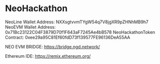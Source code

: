 # NeoHackathon

NeoLine Wallet Address: NXXsgtvvmTYgW54q7V8jgXR9pZHNhMB9h7
NeoEVM Wallet Address: 0x71Bc23122C04F3879D70f1F643aF7245Ae4bB578
NeoHackathonToken Contract: 0xee29a95C81Ef60fdD73f139577FE96136DeA55AA

NEO EVM BRIDGE: https://bridge.ngd.network/

Ethereum IDE: https://remix.ethereum.org/

